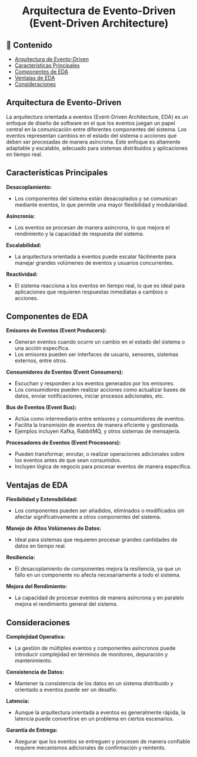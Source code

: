 <h1 align="center">Arquitectura de Evento-Driven (Event-Driven Architecture)</h1>

<h2>📑 Contenido</h2>

- [Arquitectura de Evento-Driven](#arquitectura-de-evento-driven)
- [Características Principales](#características-principales)
- [Componentes de EDA](#componentes-de-eda)
- [Ventajas de EDA](#ventajas-de-eda)
- [Consideraciones](#consideraciones)

## Arquitectura de Evento-Driven

La arquitectura orientada a eventos (Event-Driven Architecture, EDA) es un enfoque de diseño de software en el que los eventos juegan un papel central en la comunicación entre diferentes componentes del sistema. Los eventos representan cambios en el estado del sistema o acciones que deben ser procesadas de manera asíncrona. Este enfoque es altamente adaptable y escalable, adecuado para sistemas distribuidos y aplicaciones en tiempo real.

## Características Principales

**Desacoplamiento:**

- Los componentes del sistema están desacoplados y se comunican mediante eventos, lo que permite una mayor flexibilidad y modularidad.

**Asincronía:**

- Los eventos se procesan de manera asíncrona, lo que mejora el rendimiento y la capacidad de respuesta del sistema.

**Escalabilidad:**

- La arquitectura orientada a eventos puede escalar fácilmente para manejar grandes volúmenes de eventos y usuarios concurrentes.

**Reactividad:**

- El sistema reacciona a los eventos en tiempo real, lo que es ideal para aplicaciones que requieren respuestas inmediatas a cambios o acciones.

## Componentes de EDA

**Emisores de Eventos (Event Producers):**

- Generan eventos cuando ocurre un cambio en el estado del sistema o una acción específica.
- Los emisores pueden ser interfaces de usuario, sensores, sistemas externos, entre otros.

**Consumidores de Eventos (Event Consumers):**

- Escuchan y responden a los eventos generados por los emisores.
- Los consumidores pueden realizar acciones como actualizar bases de datos, enviar notificaciones, iniciar procesos adicionales, etc.

**Bus de Eventos (Event Bus):**

- Actúa como intermediario entre emisores y consumidores de eventos.
- Facilita la transmisión de eventos de manera eficiente y gestionada.
- Ejemplos incluyen Kafka, RabbitMQ, y otros sistemas de mensajería.

**Procesadores de Eventos (Event Processors):**

- Pueden transformar, enrutar, o realizar operaciones adicionales sobre los eventos antes de que sean consumidos.
- Incluyen lógica de negocio para procesar eventos de manera específica.

## Ventajas de EDA

**Flexibilidad y Extensibilidad:**

- Los componentes pueden ser añadidos, eliminados o modificados sin afectar significativamente a otros componentes del sistema.

**Manejo de Altos Volúmenes de Datos:**

- Ideal para sistemas que requieren procesar grandes cantidades de datos en tiempo real.

**Resiliencia:**

- El desacoplamiento de componentes mejora la resiliencia, ya que un fallo en un componente no afecta necesariamente a todo el sistema.

**Mejora del Rendimiento:**

- La capacidad de procesar eventos de manera asíncrona y en paralelo mejora el rendimiento general del sistema.

## Consideraciones

**Complejidad Operativa:**

- La gestión de múltiples eventos y componentes asíncronos puede introducir complejidad en términos de monitoreo, depuración y mantenimiento.

**Consistencia de Datos:**

- Mantener la consistencia de los datos en un sistema distribuido y orientado a eventos puede ser un desafío.

**Latencia:**

- Aunque la arquitectura orientada a eventos es generalmente rápida, la latencia puede convertirse en un problema en ciertos escenarios.

**Garantía de Entrega:**

- Asegurar que los eventos se entreguen y procesen de manera confiable requiere mecanismos adicionales de confirmación y reintento.
